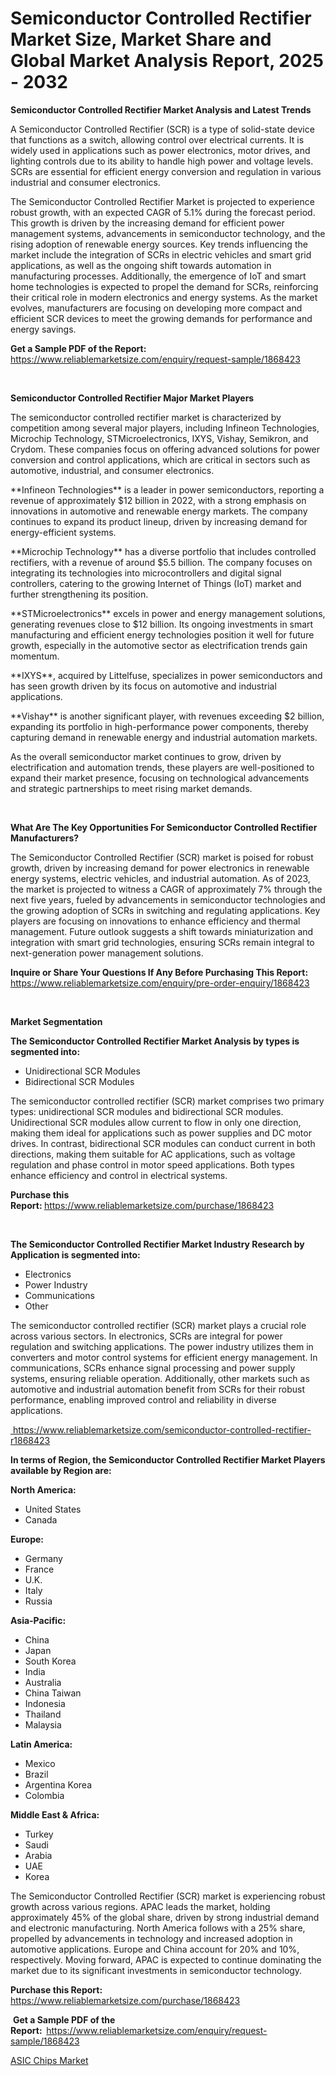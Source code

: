 <p><h1>Semiconductor Controlled Rectifier Market Size, Market Share and Global Market Analysis Report, 2025 - 2032</h1></p><p><strong>Semiconductor Controlled Rectifier Market Analysis and Latest Trends</strong></p>
<p><p>A Semiconductor Controlled Rectifier (SCR) is a type of solid-state device that functions as a switch, allowing control over electrical currents. It is widely used in applications such as power electronics, motor drives, and lighting controls due to its ability to handle high power and voltage levels. SCRs are essential for efficient energy conversion and regulation in various industrial and consumer electronics.</p><p>The Semiconductor Controlled Rectifier Market is projected to experience robust growth, with an expected CAGR of 5.1% during the forecast period. This growth is driven by the increasing demand for efficient power management systems, advancements in semiconductor technology, and the rising adoption of renewable energy sources. Key trends influencing the market include the integration of SCRs in electric vehicles and smart grid applications, as well as the ongoing shift towards automation in manufacturing processes. Additionally, the emergence of IoT and smart home technologies is expected to propel the demand for SCRs, reinforcing their critical role in modern electronics and energy systems. As the market evolves, manufacturers are focusing on developing more compact and efficient SCR devices to meet the growing demands for performance and energy savings.</p></p>
<p><strong>Get a Sample PDF of the Report:&nbsp;</strong> <a href="https://www.reliablemarketsize.com/enquiry/request-sample/1868423?utm_campaign=3201&utm_medium=2&utm_source=Github&utm_content=ia&utm_term=06042025&utm_id=semiconductor-controlled-rectifier">https://www.reliablemarketsize.com/enquiry/request-sample/1868423</a></p>
<p>&nbsp;</p>
<p><strong>Semiconductor Controlled Rectifier Major Market Players</strong></p>
<p><p>The semiconductor controlled rectifier market is characterized by competition among several major players, including Infineon Technologies, Microchip Technology, STMicroelectronics, IXYS, Vishay, Semikron, and Crydom. These companies focus on offering advanced solutions for power conversion and control applications, which are critical in sectors such as automotive, industrial, and consumer electronics.</p><p>**Infineon Technologies** is a leader in power semiconductors, reporting a revenue of approximately $12 billion in 2022, with a strong emphasis on innovations in automotive and renewable energy markets. The company continues to expand its product lineup, driven by increasing demand for energy-efficient systems.</p><p>**Microchip Technology** has a diverse portfolio that includes controlled rectifiers, with a revenue of around $5.5 billion. The company focuses on integrating its technologies into microcontrollers and digital signal controllers, catering to the growing Internet of Things (IoT) market and further strengthening its position.</p><p>**STMicroelectronics** excels in power and energy management solutions, generating revenues close to $12 billion. Its ongoing investments in smart manufacturing and efficient energy technologies position it well for future growth, especially in the automotive sector as electrification trends gain momentum.</p><p>**IXYS**, acquired by Littelfuse, specializes in power semiconductors and has seen growth driven by its focus on automotive and industrial applications. </p><p>**Vishay** is another significant player, with revenues exceeding $2 billion, expanding its portfolio in high-performance power components, thereby capturing demand in renewable energy and industrial automation markets.</p><p>As the overall semiconductor market continues to grow, driven by electrification and automation trends, these players are well-positioned to expand their market presence, focusing on technological advancements and strategic partnerships to meet rising market demands.</p></p>
<p>&nbsp;</p>
<p><strong>What Are The Key Opportunities For Semiconductor Controlled Rectifier Manufacturers?</strong></p>
<p><p>The Semiconductor Controlled Rectifier (SCR) market is poised for robust growth, driven by increasing demand for power electronics in renewable energy systems, electric vehicles, and industrial automation. As of 2023, the market is projected to witness a CAGR of approximately 7% through the next five years, fueled by advancements in semiconductor technologies and the growing adoption of SCRs in switching and regulating applications. Key players are focusing on innovations to enhance efficiency and thermal management. Future outlook suggests a shift towards miniaturization and integration with smart grid technologies, ensuring SCRs remain integral to next-generation power management solutions.</p></p>
<p><strong>Inquire or Share Your Questions If Any Before Purchasing This Report:</strong> <a href="https://www.reliablemarketsize.com/enquiry/pre-order-enquiry/1868423?utm_campaign=3201&utm_medium=2&utm_source=Github&utm_content=ia&utm_term=06042025&utm_id=semiconductor-controlled-rectifier">https://www.reliablemarketsize.com/enquiry/pre-order-enquiry/1868423</a></p>
<p>&nbsp;</p>
<p><strong>Market Segmentation</strong></p>
<p><strong>The Semiconductor Controlled Rectifier Market Analysis by types is segmented into:</strong></p>
<p><ul><li>Unidirectional SCR Modules</li><li>Bidirectional SCR Modules</li></ul></p>
<p><p>The semiconductor controlled rectifier (SCR) market comprises two primary types: unidirectional SCR modules and bidirectional SCR modules. Unidirectional SCR modules allow current to flow in only one direction, making them ideal for applications such as power supplies and DC motor drives. In contrast, bidirectional SCR modules can conduct current in both directions, making them suitable for AC applications, such as voltage regulation and phase control in motor speed applications. Both types enhance efficiency and control in electrical systems.</p></p>
<p><strong>Purchase this Report:&nbsp;</strong><a href="https://www.reliablemarketsize.com/purchase/1868423?utm_campaign=3201&utm_medium=2&utm_source=Github&utm_content=ia&utm_term=06042025&utm_id=semiconductor-controlled-rectifier">https://www.reliablemarketsize.com/purchase/1868423</a></p>
<p>&nbsp;</p>
<p><strong>The Semiconductor Controlled Rectifier Market Industry Research by Application is segmented into:</strong></p>
<p><ul><li>Electronics</li><li>Power Industry</li><li>Communications</li><li>Other</li></ul></p>
<p><p>The semiconductor controlled rectifier (SCR) market plays a crucial role across various sectors. In electronics, SCRs are integral for power regulation and switching applications. The power industry utilizes them in converters and motor control systems for efficient energy management. In communications, SCRs enhance signal processing and power supply systems, ensuring reliable operation. Additionally, other markets such as automotive and industrial automation benefit from SCRs for their robust performance, enabling improved control and reliability in diverse applications.</p></p>
<p><a href="https://www.reliablemarketsize.com/semiconductor-controlled-rectifier-r1868423?utm_campaign=3201&utm_medium=2&utm_source=Github&utm_content=ia&utm_term=06042025&utm_id=semiconductor-controlled-rectifier">&nbsp;https://www.reliablemarketsize.com/semiconductor-controlled-rectifier-r1868423</a></p>
<p><strong>In terms of Region, the Semiconductor Controlled Rectifier Market Players available by Region are:</strong></p>
<p>
    <p> <strong> North America: </strong>
        <ul>
            <li>United States</li>
            <li>Canada</li>
        </ul>
        </p> 
    <p> <strong> Europe: </strong>
        <ul>
            <li>Germany</li>
            <li>France</li>
            <li>U.K.</li>
            <li>Italy</li>
            <li>Russia</li>
        </ul>
        </p> 
    <p> <strong> Asia-Pacific: </strong>
        <ul>
            <li>China</li>
            <li>Japan</li>
            <li>South Korea</li>
            <li>India</li>
            <li>Australia</li>
            <li>China Taiwan</li>
            <li>Indonesia</li>
            <li>Thailand</li>
            <li>Malaysia</li>
        </ul>
        </p> 
    <p> <strong> Latin America: </strong>
        <ul>
            <li>Mexico</li>
            <li>Brazil</li>
            <li>Argentina Korea</li>
            <li>Colombia</li>
        </ul>
        </p> 
    <p> <strong> Middle East & Africa: </strong>
        <ul>
            <li>Turkey</li>
            <li>Saudi</li>
            <li>Arabia</li>
            <li>UAE</li>
            <li>Korea</li>
        </ul>
    </p>
    </p>
<p><p>The Semiconductor Controlled Rectifier (SCR) market is experiencing robust growth across various regions. APAC leads the market, holding approximately 45% of the global share, driven by strong industrial demand and electronic manufacturing. North America follows with a 25% share, propelled by advancements in technology and increased adoption in automotive applications. Europe and China account for 20% and 10%, respectively. Moving forward, APAC is expected to continue dominating the market due to its significant investments in semiconductor technology.</p></p>
<p><strong>Purchase this Report: </strong><a href="https://www.reliablemarketsize.com/purchase/1868423?utm_campaign=3201&utm_medium=2&utm_source=Github&utm_content=ia&utm_term=06042025&utm_id=semiconductor-controlled-rectifier">https://www.reliablemarketsize.com/purchase/1868423</a></p>
<p>&nbsp;<strong>Get a Sample PDF of the Report:&nbsp;&nbsp;</strong><a href="https://www.reliablemarketsize.com/enquiry/request-sample/1868423?utm_campaign=3201&utm_medium=2&utm_source=Github&utm_content=ia&utm_term=06042025&utm_id=semiconductor-controlled-rectifier">https://www.reliablemarketsize.com/enquiry/request-sample/1868423</a></p>
<p><strong></strong></p>
<p><p><a href="https://github.com/vigoseiler/Market-Research-Report-List-1/blob/main/asic-chips-market.md?utm_campaign=3201&utm_medium=2&utm_source=Github&utm_content=ia&utm_term=06042025&utm_id=semiconductor-controlled-rectifier">ASIC Chips Market</a></p></p>